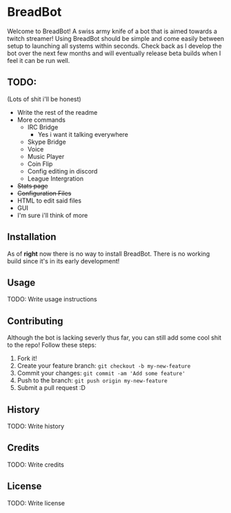 # BreadBot
Welcome to BreadBot! A swiss army knife of a bot that is aimed towards a twitch streamer! Using BreadBot should be
simple and come easily between setup to launching all systems within seconds. Check back as I develop the bot over
the next few months and will eventually release beta builds when I feel it can be run well.


## TODO: 
(Lots of shit i'll be honest)

- Write the rest of the readme
- More commands
	- IRC Bridge
	    - Yes i want it talking everywhere
	- Skype Bridge
	- Voice
	- Music Player
	- Coin Flip
	- Config editing in discord
	- League Intergration
- ~~Stats page~~
- ~~Configuration Files~~
- HTML to edit said files
- GUI
- I'm sure i'll think of more

## Installation

As of **right** now there is no way to install BreadBot. There is no working build since it's in its early development!

## Usage

TODO: Write usage instructions

## Contributing
Although the bot is lacking severly thus far, you can still add some cool shit to the repo!
Follow these steps:
 1. Fork it!
 2. Create your feature branch: `git checkout -b my-new-feature`
 3. Commit your changes: `git commit -am 'Add some feature'`
 4. Push to the branch: `git push origin my-new-feature`
 5. Submit a pull request :D

## History

TODO: Write history

## Credits

TODO: Write credits

## License

TODO: Write license